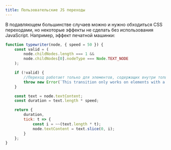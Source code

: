 ```yaml
---
title: Пользовательские JS переходы
---
```


В подавляющем большинстве случаев можно и нужно обходиться CSS переходами, но некоторые эффекты не сделать без использования JavaScript. Например, эффект печатной машинки:

```js
function typewriter(node, { speed = 50 }) {
	const valid = (
		node.childNodes.length === 1 &&
		node.childNodes[0].nodeType === Node.TEXT_NODE
	);

	if (!valid) {
		//Переход работает только для элементов, содержащих внутри только текст
		throw new Error(`This transition only works on elements with a single text node child`);
	}

	const text = node.textContent;
	const duration = text.length * speed;

	return {
		duration,
		tick: t => {
			const i = ~~(text.length * t);
			node.textContent = text.slice(0, i);
		}
	};
}
```